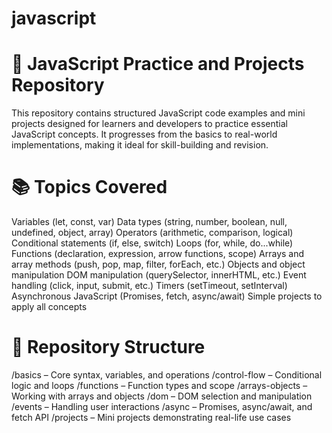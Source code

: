 # javascript
<h1>🧠 JavaScript Practice and Projects Repository</h1>
This repository contains structured JavaScript code examples and mini projects designed for learners and developers to practice essential JavaScript concepts. It progresses from the basics to real-world implementations, making it ideal for skill-building and revision.

<h1>📚 Topics Covered</h1>
Variables (let, const, var)
Data types (string, number, boolean, null, undefined, object, array)
Operators (arithmetic, comparison, logical)
Conditional statements (if, else, switch)
Loops (for, while, do...while)
Functions (declaration, expression, arrow functions, scope)
Arrays and array methods (push, pop, map, filter, forEach, etc.)
Objects and object manipulation
DOM manipulation (querySelector, innerHTML, etc.)
Event handling (click, input, submit, etc.)
Timers (setTimeout, setInterval)
Asynchronous JavaScript (Promises, fetch, async/await)
Simple projects to apply all concepts
<h1>📂 Repository Structure</h1>
/basics – Core syntax, variables, and operations
/control-flow – Conditional logic and loops
/functions – Function types and scope
/arrays-objects – Working with arrays and objects
/dom – DOM selection and manipulation
/events – Handling user interactions
/async – Promises, async/await, and fetch API
/projects – Mini projects demonstrating real-life use cases

